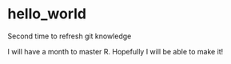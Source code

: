 # hello_world
Second time to refresh git knowledge

I will have a month to master R. Hopefully I will be able to make it!
